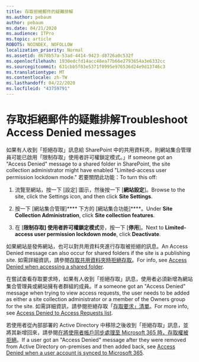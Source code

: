 ```yaml
---
title: 存取拒絕郵件的疑難排解
ms.author: pebaum
author: pebaum
ms.date: 04/21/2020
ms.audience: ITPro
ms.topic: article
ROBOTS: NOINDEX, NOFOLLOW
localization_priority: Normal
ms.assetid: d678b57a-53ad-4414-9423-d8726a0c532f
ms.openlocfilehash: 1930edcfd14acc48ea77b66e2793654a3e6332cc
ms.sourcegitcommit: 631cbb5f03e5371f0995e976536d24e9d13746c3
ms.translationtype: MT
ms.contentlocale: zh-TW
ms.lasthandoff: 04/22/2020
ms.locfileid: "43759791"
---
```

# <a name="troubleshoot-access-denied-messages"></a><span data-ttu-id="6a735-102">存取拒絕郵件的疑難排解</span><span class="sxs-lookup"><span data-stu-id="6a735-102">Troubleshoot Access Denied messages</span></span>

<span data-ttu-id="6a735-103">如果有人收到「拒絕存取」訊息給 SharePoint 中的共用資料夾，則網站集合管理員可能已啟用「限制存取」使用者許可權鎖定模式。」</span><span class="sxs-lookup"><span data-stu-id="6a735-103">If someone got an "Access Denied" message to a shared folder in SharePoint, the site collection administrator might have enabled "Limited-access user permission lockdown mode."</span></span> <span data-ttu-id="6a735-104">若要關閉此功能：</span><span class="sxs-lookup"><span data-stu-id="6a735-104">To turn this off:</span></span> 
  
1. <span data-ttu-id="6a735-105">流覽至網站，按一下 [設定] 圖示，然後按一下 [**網站設定**]。</span><span class="sxs-lookup"><span data-stu-id="6a735-105">Browse to the site, click the Settings icon, and then click **Site Settings**.</span></span>
    
2. <span data-ttu-id="6a735-106">按一下 [網站集合管理]\*\*\*\* 下方的 [網站集合功能]\*\*\*\*。</span><span class="sxs-lookup"><span data-stu-id="6a735-106">Under **Site Collection Administration**, click **Site collection features**.</span></span>
    
3. <span data-ttu-id="6a735-107">在 [**限制存取] 使用者許可權鎖定模式**旁，按一下 [**停用**]。</span><span class="sxs-lookup"><span data-stu-id="6a735-107">Next to **Limited-access user permission lockdown mode**, click **Deactivate**.</span></span>
    
<span data-ttu-id="6a735-108">如果網站是發佈網站，也可以對共用資料夾進行存取被拒絕的訊息。</span><span class="sxs-lookup"><span data-stu-id="6a735-108">An Access Denied message can also occur for shared folders if the site is a publishing site.</span></span> <span data-ttu-id="6a735-109">如需詳細資訊，請參閱[存取共用資料夾時拒絕存取](https://go.microsoft.com/fwlink/?linkid=2004317)。</span><span class="sxs-lookup"><span data-stu-id="6a735-109">For info, see [Access Denied when accessing a shared folder](https://go.microsoft.com/fwlink/?linkid=2004317).</span></span>
  
<span data-ttu-id="6a735-110">在嘗試查看存取要求時，如果有人收到「拒絕存取」訊息，使用者必須新增為網站集合管理員或網站擁有者群組的成員。</span><span class="sxs-lookup"><span data-stu-id="6a735-110">If a someone got an "Access Denied" message when trying to view access requests, the user needs to be added as either a site collection administrator or a member of the Owners group for the site.</span></span> <span data-ttu-id="6a735-111">如需詳細資訊，請參閱拒絕存取「[存取要求」清單](https://go.microsoft.com/fwlink/?linkid=2004220)。</span><span class="sxs-lookup"><span data-stu-id="6a735-111">For more info, see [Access Denied to Access Requests list](https://go.microsoft.com/fwlink/?linkid=2004220).</span></span>
  
<span data-ttu-id="6a735-112">若使用者從內部部署的 Active Directory 中移除之後收到「拒絕存取」訊息，並將其新增回來，請參閱[在將使用者帳戶同步處理至 Microsoft 365 時，存取權被拒絕](https://go.microsoft.com/fwlink/?linkid=2004318)。</span><span class="sxs-lookup"><span data-stu-id="6a735-112">If a user got an "Access Denied" message after they were removed from Active Directory on-premises and then added back, see [Access Denied when a user account is synced to Microsoft 365](https://go.microsoft.com/fwlink/?linkid=2004318).</span></span>
  

